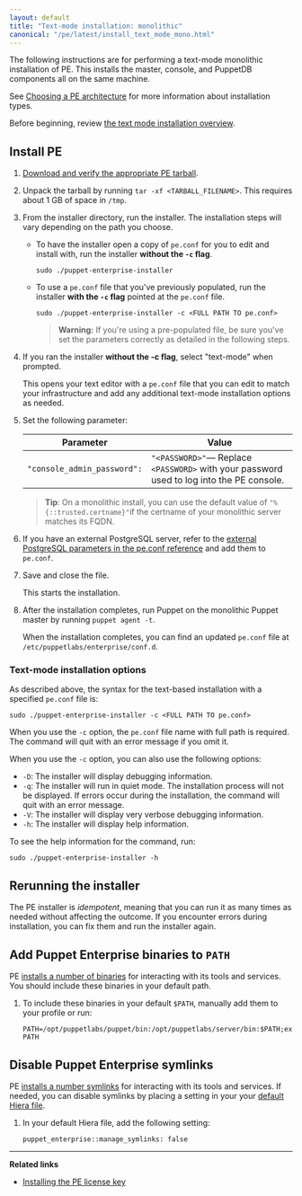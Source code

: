 ```yaml
---
layout: default
title: "Text-mode installation: monolithic"
canonical: "/pe/latest/install_text_mode_mono.html"
---
```


The following instructions are for performing a text-mode monolithic installation of PE. This installs the master, console, and PuppetDB components all on the same machine.

See [Choosing a PE architecture](./sys_req_hw.html#choosing-a-pe-architecture) for more information about installation types.

Before beginning, review [the text mode installation overview](./install_text_mode.html).

## Install PE

1. [Download and verify the appropriate PE tarball](./install_basic.html#downloading-puppet-enterprise).
2. Unpack the tarball by running `tar -xf <TARBALL_FILENAME>`. This requires about 1 GB of space in `/tmp`.
3. From the installer directory, run the installer. The installation steps will vary depending on the path you choose.

   * To have the installer open a copy of `pe.conf` for you to edit and install with, run the installer **without the `-c` flag**.

     ~~~
     sudo ./puppet-enterprise-installer
     ~~~
      
   * To use a `pe.conf` file that you've previously populated, run the installer **with the `-c` flag** pointed at the `pe.conf` file.

     ~~~
     sudo ./puppet-enterprise-installer -c <FULL PATH TO pe.conf>
     ~~~
     
     >**Warning:** If you're using a pre-populated file, be sure you've set the parameters correctly as detailed in the following steps.
  
4. If you ran the installer **without the -c flag**, select "text-mode" when prompted. 

   This opens your text editor with a `pe.conf` file that you can edit to match your infrastructure and add any additional text-mode installation options as needed. 

5. Set the following parameter:
   
   Parameter | Value|
   ---------|--------
   `"console_admin_password":` | `"<PASSWORD>"`— Replace `<PASSWORD>` with your password used to log into the PE console.
   
   >**Tip**: On a monolithic install, you can use the default value of `"%{::trusted.certname}"`if the certname of your monolithic server matches its FQDN.      
   
6. If you have an external PostgreSQL server, refer to the [external PostgreSQL parameters in the pe.conf reference](./install_pe_conf_param.html#external-postgresql-parameters) and add them to `pe.conf`.
   
7. Save and close the file.

   This starts the installation.

8. After the installation completes, run Puppet on the monolithic Puppet master by running `puppet agent -t`.

    When the installation completes, you can find an updated `pe.conf` file at `/etc/puppetlabs/enterprise/conf.d`.

### Text-mode installation options

As described above, the syntax for the text-based installation with a specified `pe.conf` file is:

~~~
sudo ./puppet-enterprise-installer -c <FULL PATH TO pe.conf>
~~~
    
When you use the `-c` option, the `pe.conf` file name with full path is required. The command will quit with an error message if you omit it.

When you use the `-c` option, you can also use the following options:

- `-D`: The installer will display debugging information.
- `-q`: The installer will run in quiet mode. The installation process will not be displayed. If errors occur during the installation, the command will quit with an error message.
- `-V`: The installer will display very verbose debugging information.
- `-h`: The installer will display help information.

To see the help information for the command, run:

~~~
sudo ./puppet-enterprise-installer -h
~~~

## Rerunning the installer

The PE installer is *idempotent*, meaning that you can run it as many times as needed without affecting the outcome. If you encounter errors during installation, you can fix them and run the installer again.

## Add Puppet Enterprise binaries to `PATH`

PE [installs a number of binaries](./install_what_and_where.html#executable-binaries-and-symlinks) for interacting with its tools and services. You should include these binaries in your default path.

1. To include these binaries in your default `$PATH`, manually add them to your profile or run:
   
   ~~~
   PATH=/opt/puppetlabs/puppet/bin:/opt/puppetlabs/server/bin:$PATH;export PATH
   ~~~
      
## Disable Puppet Enterprise symlinks

PE [installs a number symlinks](./install_what_and_where.html#where-is-it-installed) for interacting with its tools and services. If needed, you can disable symlinks by placing a setting in your your [default Hiera file](./config_intro.html#configure-settings-with-hiera).

1. In your default Hiera file, add the following setting:

   ~~~
   puppet_enterprise::manage_symlinks: false
   ~~~

************
**Related links**

- [Installing the PE license key](./install_license_key.html)

